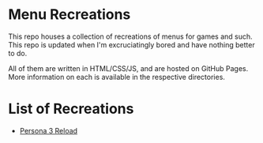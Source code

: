 # Menu Recreations

This repo houses a collection of recreations of menus for games and such. This repo is updated when I'm excruciatingly bored and have nothing better to do.

All of them are written in HTML/CSS/JS, and are hosted on GitHub Pages. More information on each is available in the respective directories.

# List of Recreations

* [Persona 3 Reload](https://spikehd.github.io/MenuRecreations/menus/p3reload)